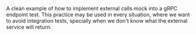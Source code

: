A clean example of how to implement external calls mock into a gRPC endpoint test. This practice may be used in every situation, where we want to avoid integration tests, specially when we don't know what the external service will return.
